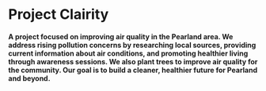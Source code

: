 # Project Clairity

#### A project focused on improving air quality in the Pearland area. We address rising pollution concerns by researching local sources, providing current information about air conditions, and promoting healthier living through awareness sessions. We also plant trees to improve air quality for the community. Our goal is to build a cleaner, healthier future for Pearland and beyond.
